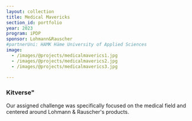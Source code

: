 ```yaml
---
layout: collection
title: Medical Mavericks
section_id: portfolio
year: 2023
program: iPDP
sponsor: Lohmann&Rauscher
#partnerUni: HAMK Häme University of Applied Sciences
image:
  - /images/@projects/medicalmaverics1.jpg
  - /images/@projects/medicalmaverics2.jpg
  - /images/@projects/medicalmaverics3.jpg
 
---
```


### **Kitverse"** 

Our assigned challenge was specifically focused on the medical field and centered around Lohmann
& Rauscher's products.